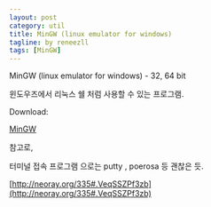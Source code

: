 ```yaml
---
layout: post
category: util
title: MinGW (linux emulator for windows)
tagline: by reneezll
tags: [MinGW]
---
```


MinGW (linux emulator for windows) - 32, 64 bit 

윈도우즈에서 리눅스 쉘 처럼 사용할 수 있는 프로그램.


Download: 

[MinGW](https://www.dropbox.com/s/hl0m0wrbv4f9lio/MinGW.7z?dl=0)


참고로, 

터미널 접속 프로그램 으로는 putty , poerosa 등 괜찮은 듯.

[http://neoray.org/335#.VeqSSZPf3zb](http://neoray.org/335#.VeqSSZPf3zb)

